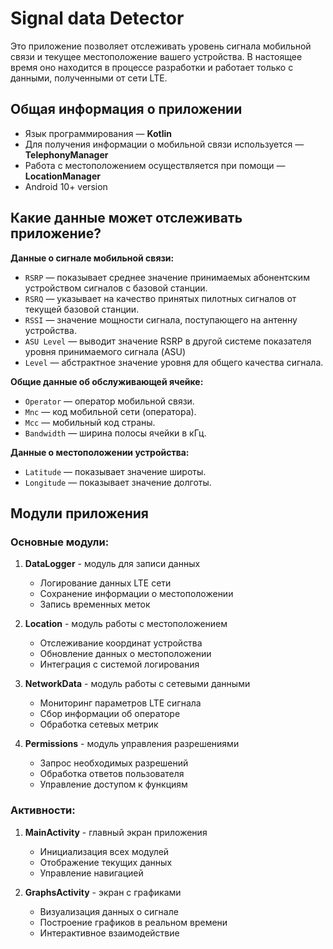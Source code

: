 # Signal data Detector

Это приложение позволяет отслеживать уровень сигнала мобильной связи и текущее местоположение вашего устройства. В настоящее время оно находится в процессе разработки и работает только с данными, полученными от сети LTE.

## Общая информация о приложении
- Язык программирования — **Kotlin**
- Для получения информации о мобильной связи используется — **TelephonyManager**
- Работа с местоположением осуществляется при помощи — **LocationManager**
- Android 10+ version

## Какие данные может отслеживать приложение?

**Данные о сигнале мобильной связи:**
- `RSRP` — показывает среднее значение принимаемых абонентским устройством сигналов с базовой станции.
- `RSRQ` — указывает на качество принятых пилотных сигналов от текущей базовой станции.
- `RSSI` — значение мощности сигнала, поступающего на антенну устройства.
- `ASU Level` — выводит значение RSRP в другой системе показателя уровня принимаемого сигнала (ASU)
- `Level` — абстрактное значение уровня для общего качества сигнала.

**Общие данные об обслуживающей ячейке:**
- `Operator` — оператор мобильной связи.
- `Mnc` — код мобильной сети (оператора).
- `Mcc` — мобильный код страны.
- `Bandwidth` — ширина полосы ячейки в кГц.

**Данные о местоположении устройства:**
- `Latitude` — показывает значение широты.
- `Longitude` — показывает значение долготы.


## Модули приложения

### Основные модули:

1. **DataLogger** - модуль для записи данных
   - Логирование данных LTE сети
   - Сохранение информации о местоположении
   - Запись временных меток

2. **Location** - модуль работы с местоположением
   - Отслеживание координат устройства
   - Обновление данных о местоположении
   - Интеграция с системой логирования

3. **NetworkData** - модуль работы с сетевыми данными
   - Мониторинг параметров LTE сигнала
   - Сбор информации об операторе
   - Обработка сетевых метрик

4. **Permissions** - модуль управления разрешениями
   - Запрос необходимых разрешений
   - Обработка ответов пользователя
   - Управление доступом к функциям

### Активности:

1. **MainActivity** - главный экран приложения
   - Инициализация всех модулей
   - Отображение текущих данных
   - Управление навигацией

2. **GraphsActivity** - экран с графиками
   - Визуализация данных о сигнале
   - Построение графиков в реальном времени
   - Интерактивное взаимодействие